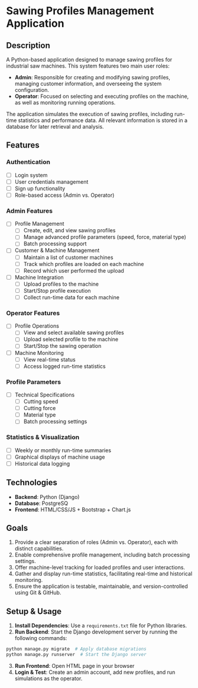 # Sawing Profiles Management Application

## Description

A Python-based application designed to manage sawing profiles for industrial saw machines. This system features two main user roles:

- **Admin**: Responsible for creating and modifying sawing profiles, managing customer information, and overseeing the system configuration.
- **Operator**: Focused on selecting and executing profiles on the machine, as well as monitoring running operations.

The application simulates the execution of sawing profiles, including run-time statistics and performance data. All relevant information is stored in a database for later retrieval and analysis.

## Features

### Authentication

- [ ] Login system
- [ ] User credentials management
- [ ] Sign up functionality
- [ ] Role-based access (Admin vs. Operator)

### Admin Features

- [ ] Profile Management
  - [ ] Create, edit, and view sawing profiles
  - [ ] Manage advanced profile parameters (speed, force, material type)
  - [ ] Batch processing support
- [ ] Customer & Machine Management
  - [ ] Maintain a list of customer machines
  - [ ] Track which profiles are loaded on each machine
  - [ ] Record which user performed the upload
- [ ] Machine Integration
  - [ ] Upload profiles to the machine
  - [ ] Start/Stop profile execution
  - [ ] Collect run-time data for each machine

### Operator Features

- [ ] Profile Operations
  - [ ] View and select available sawing profiles
  - [ ] Upload selected profile to the machine
  - [ ] Start/Stop the sawing operation
- [ ] Machine Monitoring
  - [ ] View real-time status
  - [ ] Access logged run-time statistics

### Profile Parameters

- [ ] Technical Specifications
  - [ ] Cutting speed
  - [ ] Cutting force
  - [ ] Material type
  - [ ] Batch processing settings

### Statistics & Visualization

- [ ] Weekly or monthly run-time summaries
- [ ] Graphical displays of machine usage
- [ ] Historical data logging

## Technologies

- **Backend**: Python (Django)
- **Database**: PostgreSQ
- **Frontend**: HTML/CSS/JS + Bootstrap + Chart.js

## Goals

1. Provide a clear separation of roles (Admin vs. Operator), each with distinct capabilities.
2. Enable comprehensive profile management, including batch processing settings.
3. Offer machine-level tracking for loaded profiles and user interactions.
4. Gather and display run-time statistics, facilitating real-time and historical monitoring.
5. Ensure the application is testable, maintainable, and version-controlled using Git & GitHub.

## Setup & Usage

1. **Install Dependencies**: Use a `requirements.txt` file for Python libraries.
2. **Run Backend**: Start the Django development server by running the following commands:

```bash
python manage.py migrate  # Apply database migrations
python manage.py runserver  # Start the Django server
```
3. **Run Frontend**: Open HTML page in your browser
4. **Login & Test**: Create an admin account, add new profiles, and run simulations as the operator.
